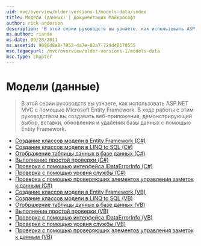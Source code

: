 ```yaml
---
uid: mvc/overview/older-versions-1/models-data/index
title: Модели (данных) | Документация Майкрософт
author: rick-anderson
description: 'В этой серии руководств вы узнаете, как использовать ASP.NET MVC с помощью Microsoft Entity Framework. В ходе работы с этим руководством сборки веб-приложения...'
ms.author: riande
ms.date: 09/28/2011
ms.assetid: 9086d8a8-7952-4a7e-82a7-724d48178555
msc.legacyurl: /mvc/overview/older-versions-1/models-data
msc.type: chapter
---
```

<a name="models-data"></a>Модели (данные)
====================
> В этой серии руководств вы узнаете, как использовать ASP.NET MVC с помощью Microsoft Entity Framework. В ходе работы с этим руководством вы создавать веб-приложения, демонстрирующий выбор, вставки, обновления и удаления базы данных с помощью Entity Framework.


- [Создание классов модели в Entity Framework (C#)](creating-model-classes-with-the-entity-framework-cs.md)
- [Создание классов модели в LINQ to SQL (C#)](creating-model-classes-with-linq-to-sql-cs.md)
- [Отображение таблицы данных в базе данных (C#)](displaying-a-table-of-database-data-cs.md)
- [Выполнение простой проверки (C#)](performing-simple-validation-cs.md)
- [Проверка с помощью интерфейса IDataErrorInfo (C#)](validating-with-the-idataerrorinfo-interface-cs.md)
- [Проверка с помощью уровня службы (C#)](validating-with-a-service-layer-cs.md)
- [Проверка с помощью проверяющих элементов управления заметок к данным (C#)](validation-with-the-data-annotation-validators-cs.md)
- [Создание классов модели в Entity Framework (VB)](creating-model-classes-with-the-entity-framework-vb.md)
- [Создание классов модели в LINQ to SQL (VB)](creating-model-classes-with-linq-to-sql-vb.md)
- [Отображение таблицы данных в базе данных (VB)](displaying-a-table-of-database-data-vb.md)
- [Выполнение простой проверки (VB)](performing-simple-validation-vb.md)
- [Проверка с помощью интерфейса IDataErrorInfo (VB)](validating-with-the-idataerrorinfo-interface-vb.md)
- [Проверка с помощью уровня службы (VB)](validating-with-a-service-layer-vb.md)
- [Проверка с помощью проверяющих элементов управления заметок к данным (VB)](validation-with-the-data-annotation-validators-vb.md)
